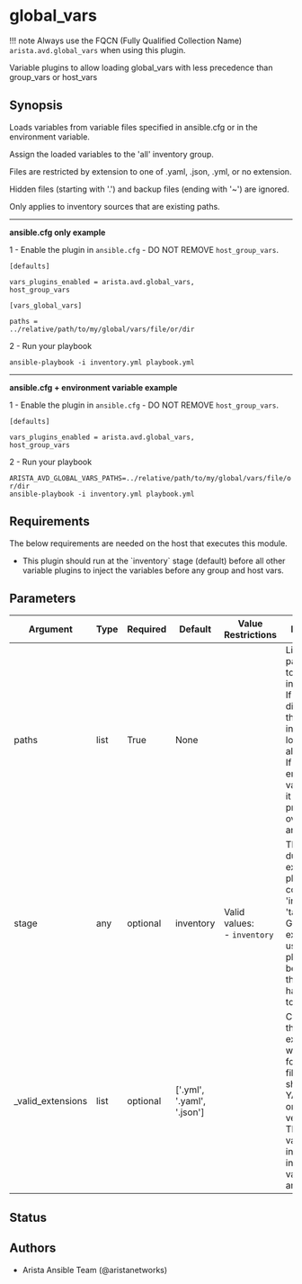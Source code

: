 # global_vars

!!! note
    Always use the FQCN (Fully Qualified Collection Name) `arista.avd.global_vars` when using this plugin.

Variable plugins to allow loading global\_vars with less precedence than group\_vars or host\_vars

## Synopsis

Loads variables from variable files specified in ansible.cfg or in the environment variable.

Assign the loaded variables to the \'all\' inventory group.

Files are restricted by extension to one of .yaml, .json, .yml, or no extension.

Hidden files \(starting with \'.\'\) and backup files \(ending with \'\~\'\) are ignored.

Only applies to inventory sources that are existing paths.

<hr>

<b>ansible.cfg only example</b>

1 \- Enable the plugin in <code>ansible.cfg</code> \- DO NOT REMOVE <code>host\_group\_vars</code>.

<code>\[defaults\]</code>

<code>vars\_plugins\_enabled \= arista.avd.global\_vars, host\_group\_vars</code>

<code>\[vars\_global\_vars\]</code>

<code>paths \= ../relative/path/to/my/global/vars/file/or/dir</code>

2 \- Run your playbook

<code>ansible\-playbook \-i inventory.yml playbook.yml</code>

<hr>

<b>ansible.cfg \+ environment variable example</b>

1 \- Enable the plugin in <code>ansible.cfg</code> \- DO NOT REMOVE <code>host\_group\_vars</code>.

<code>\[defaults\]</code>

<code>vars\_plugins\_enabled \= arista.avd.global\_vars, host\_group\_vars</code>

2 \- Run your playbook

<code>ARISTA\_AVD\_GLOBAL\_VARS\_PATHS\=../relative/path/to/my/global/vars/file/or/dir ansible\-playbook \-i inventory.yml playbook.yml</code>

## Requirements

The below requirements are needed on the host that executes this module.

- This plugin should run at the \`inventory\` stage \(default\) before all other variable plugins to inject the variables before any group and host vars.

## Parameters

| Argument | Type | Required | Default | Value Restrictions | Description |
| -------- | ---- | -------- | ------- | ------------------ | ----------- |
| paths | list | True | None |  | List of relative paths relative to the inventory file.<br>If path is a directory, all the valid files inside are loaded alphabetically.<br>If the environment variable is set, it takes precedence over ansible.cfg. |
| stage | any | optional | inventory | Valid values:<br>- <code>inventory</code> | The stage during which executing the plugin. It could be \'inventory\' or \'task\'<br>Given the expected usage of this plugin at the beginning of the run. It is hard\-coded to \'inventory\' |
| _valid_extensions | list | optional | ['.yml', '.yaml', '.json'] |  | Check all of these extensions when looking for \'variable\' files, which should be YAML, JSON, or vaulted versions.<br>This affects vars\_files, include\_vars, inventory, and vars plugins, among others. |

## Status

## Authors

- Arista Ansible Team (@aristanetworks)
